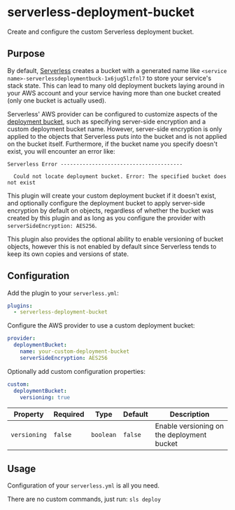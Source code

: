 # serverless-deployment-bucket

Create and configure the custom Serverless deployment bucket.

## Purpose

By default, [Serverless](https://https://serverless.com) creates a bucket with a generated name like `<service name>-serverlessdeploymentbuck-1x6jug5lzfnl7` to store your service's stack state. This can lead to many old deployment buckets laying around in your AWS account and your service having more than one bucket created (only one bucket is actually used).

Serverless' AWS provider can be configured to customize aspects of the [deployment bucket](https://serverless.com/framework/docs/providers/aws/guide/serverless.yml), such as specifying server-side encryption and a custom deployment bucket name. However, server-side encryption is only applied to the objects that Serverless puts into the bucket and is not applied on the bucket itself. Furthermore, if the bucket name you specify doesn't exist, you will encounter an error like:

```text
Serverless Error ---------------------------------------

  Could not locate deployment bucket. Error: The specified bucket does not exist
```

This plugin will create your custom deployment bucket if it doesn't exist, and optionally configure the deployment bucket to apply server-side encryption by default on objects, regardless of whether the bucket was created by this plugin and as long as you configure the provider with `serverSideEncryption: AES256`.

This plugin also provides the optional ability to enable versioning of bucket objects, however this is not enabled by default since Serverless tends to keep its own copies and versions of state.

## Configuration

Add the plugin to your `serverless.yml`:

```yaml
plugins:
  - serverless-deployment-bucket
```

Configure the AWS provider to use a custom deployment bucket:

```yaml
provider:
  deploymentBucket:
    name: your-custom-deployment-bucket
    serverSideEncryption: AES256
```

Optionally add custom configuration properties:

```yaml
custom:
  deploymentBucket:
    versioning: true
```

| Property     | Required | Type      | Default | Description                                |
|--------------|----------|-----------|---------|--------------------------------------------|
| `versioning` |  `false` | `boolean` | `false` | Enable versioning on the deployment bucket |

## Usage

Configuration of your `serverless.yml` is all you need.

There are no custom commands, just run: `sls deploy`
